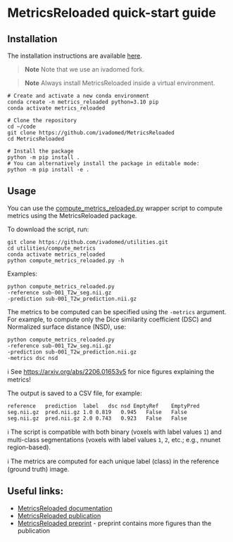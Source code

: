 # MetricsReloaded quick-start guide

## Installation

The installation instructions are available [here](https://github.com/ivadomed/MetricsReloaded?tab=readme-ov-file#installation).

> **Note**
> Note that we use an ivadomed fork.


> **Note**
> Always install MetricsReloaded inside a virtual environment.

```
# Create and activate a new conda environment
conda create -n metrics_reloaded python=3.10 pip
conda activate metrics_reloaded

# Clone the repository
cd ~/code
git clone https://github.com/ivadomed/MetricsReloaded
cd MetricsReloaded

# Install the package
python -m pip install .
# You can alternatively install the package in editable mode:
python -m pip install -e .
```

## Usage

You can use the [compute_metrics_reloaded.py](../compute_metrics/compute_metrics_reloaded.py) wrapper script to compute metrics using the MetricsReloaded package.

To download the script, run:

```commandline
git clone https://github.com/ivadomed/utilities.git
cd utilities/compute_metrics
conda activate metrics_reloaded
python compute_metrics_reloaded.py -h
```

Examples:

```commandline
python compute_metrics_reloaded.py 
-reference sub-001_T2w_seg.nii.gz 
-prediction sub-001_T2w_prediction.nii.gz 
```

The metrics to be computed can be specified using the `-metrics` argument. For example, to compute only the Dice 
similarity coefficient (DSC) and Normalized surface distance (NSD), use:

```commandline
python compute_metrics_reloaded.py 
-reference sub-001_T2w_seg.nii.gz 
-prediction sub-001_T2w_prediction.nii.gz 
-metrics dsc nsd
```

ℹ️ See https://arxiv.org/abs/2206.01653v5 for nice figures explaining the metrics!

The output is saved to a CSV file, for example:

```csv
reference   prediction	label	dsc nsd	EmptyRef	EmptyPred
seg.nii.gz	pred.nii.gz	1.0	0.819	0.945   False	False
seg.nii.gz	pred.nii.gz	2.0	0.743	0.923   False	False
```

ℹ️ The script is compatible with both binary (voxels with label values `1`) and multi-class segmentations (voxels with 
label values `1`, `2`, etc.; e.g., nnunet region-based).

ℹ️ The metrics are computed for each unique label (class) in the reference (ground truth) image.

## Useful links:
- [MetricsReloaded documentation](https://metricsreloaded.readthedocs.io/en/latest/)
- [MetricsReloaded publication](https://www.nature.com/articles/s41592-023-02151-z)
- [MetricsReloaded preprint](https://arxiv.org/pdf/2206.01653v5.pdf) - preprint contains more figures than the publication
